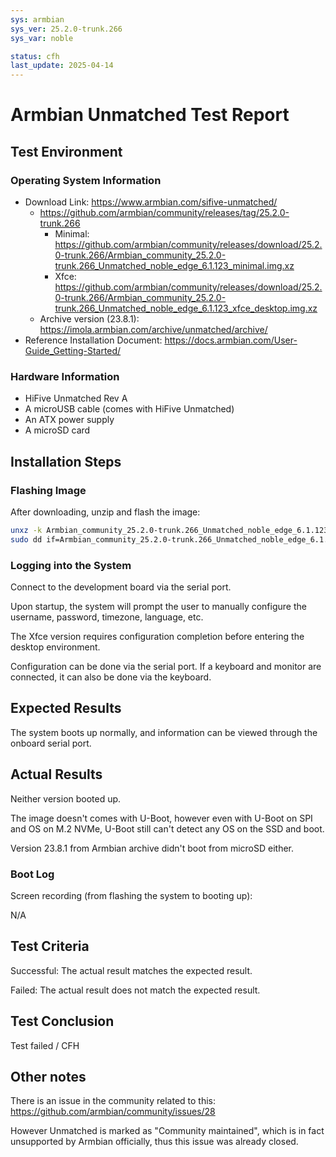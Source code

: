 ```yaml
---
sys: armbian
sys_ver: 25.2.0-trunk.266
sys_var: noble

status: cfh
last_update: 2025-04-14
---
```


# Armbian Unmatched Test Report

## Test Environment

### Operating System Information

- Download Link: https://www.armbian.com/sifive-unmatched/
    - https://github.com/armbian/community/releases/tag/25.2.0-trunk.266
        - Minimal: https://github.com/armbian/community/releases/download/25.2.0-trunk.266/Armbian_community_25.2.0-trunk.266_Unmatched_noble_edge_6.1.123_minimal.img.xz
        - Xfce: https://github.com/armbian/community/releases/download/25.2.0-trunk.266/Armbian_community_25.2.0-trunk.266_Unmatched_noble_edge_6.1.123_xfce_desktop.img.xz
    - Archive version (23.8.1): https://imola.armbian.com/archive/unmatched/archive/
- Reference Installation Document: https://docs.armbian.com/User-Guide_Getting-Started/

### Hardware Information

- HiFive Unmatched Rev A
- A microUSB cable (comes with HiFive Unmatched)
- An ATX power supply
- A microSD card

## Installation Steps

### Flashing Image

After downloading, unzip and flash the image:

```bash
unxz -k Armbian_community_25.2.0-trunk.266_Unmatched_noble_edge_6.1.123_minimal.img.xz
sudo dd if=Armbian_community_25.2.0-trunk.266_Unmatched_noble_edge_6.1.123_minimal.img of=/dev/your/sdcard bs=1M status=progress
```

### Logging into the System

Connect to the development board via the serial port.

Upon startup, the system will prompt the user to manually configure the username, password, timezone, language, etc.

The Xfce version requires configuration completion before entering the desktop environment.

Configuration can be done via the serial port. If a keyboard and monitor are connected, it can also be done via the keyboard.

## Expected Results

The system boots up normally, and information can be viewed through the onboard serial port.

## Actual Results

Neither version booted up.

The image doesn't comes with U-Boot, however even with U-Boot on SPI and OS on M.2 NVMe, U-Boot still can't detect any OS on the SSD and boot.

Version 23.8.1 from Armbian archive didn't boot from microSD either.

### Boot Log

Screen recording (from flashing the system to booting up):

N/A

## Test Criteria

Successful: The actual result matches the expected result.

Failed: The actual result does not match the expected result.

## Test Conclusion

Test failed / CFH

## Other notes

There is an issue in the community related to this: https://github.com/armbian/community/issues/28

However Unmatched is marked as "Community maintained", which is in fact unsupported by Armbian officially, thus this issue was already closed.